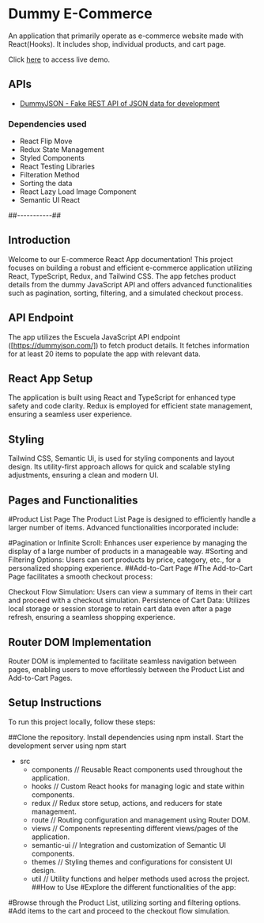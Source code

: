 # Dummy E-Commerce
An application that primarily operate as e-commerce website made with React(Hooks). It includes shop, individual products, and cart page.

Click [here]([https://dapper-pastelito-04ff24.netlify.app](https://sayanpalfakeapi.netlify.app/)) to access live demo.

## APIs
- [DummyJSON - Fake REST API of JSON data for development](https://dummyjson.com/)



### Dependencies used
- React Flip Move
- Redux State Management
- Styled Components
- React Testing Libraries
- Filteration Method
- Sorting the data
- React Lazy Load Image Component
- Semantic UI React


##-----------##

## Introduction
Welcome to our E-commerce React App documentation! This project focuses on building a robust and efficient e-commerce application utilizing React, TypeScript, Redux, and Tailwind CSS. The app fetches product details from the dummy JavaScript API and offers advanced functionalities such as pagination, sorting, filtering, and a simulated checkout process.

## API Endpoint
The app utilizes the Escuela JavaScript API endpoint ([https://dummyjson.com/]) to fetch product details. It fetches information for at least 20 items to populate the app with relevant data.

## React App Setup
The application is built using React and TypeScript for enhanced type safety and code clarity. Redux is employed for efficient state management, ensuring a seamless user experience.

## Styling
Tailwind CSS, Semantic Ui,  is used for styling components and layout design. Its utility-first approach allows for quick and scalable styling adjustments, ensuring a clean and modern UI.
## Pages and Functionalities
#Product List Page
The Product List Page is designed to efficiently handle a larger number of items. Advanced functionalities incorporated include:

#Pagination or Infinite Scroll: Enhances user experience by managing the display of a large number of products in a manageable way.
#Sorting and Filtering Options: Users can sort products by price, category, etc., for a personalized shopping experience.
##Add-to-Cart Page
#The Add-to-Cart Page facilitates a smooth checkout process:

Checkout Flow Simulation: Users can view a summary of items in their cart and proceed with a checkout simulation.
Persistence of Cart Data: Utilizes local storage or session storage to retain cart data even after a page refresh, ensuring a seamless shopping experience.

## Router DOM Implementation
Router DOM is implemented to facilitate seamless navigation between pages, enabling users to move effortlessly between the Product List and Add-to-Cart Pages.

## Setup Instructions
To run this project locally, follow these steps:

##Clone the repository.
Install dependencies using npm install.
Start the development server using npm start
- src
  - components      // Reusable React components used throughout the application.
  - hooks           // Custom React hooks for managing logic and state within components.
  - redux           // Redux store setup, actions, and reducers for state management.
  - route           // Routing configuration and management using Router DOM.
  - views           // Components representing different views/pages of the application.
  - semantic-ui     // Integration and customization of Semantic UI components.
  - themes          // Styling themes and configurations for consistent UI design.
  - util            // Utility functions and helper methods used across the project.
##How to Use
#Explore the different functionalities of the app:

#Browse through the Product List, utilizing sorting and filtering options.
#Add items to the cart and proceed to the checkout flow simulation.
